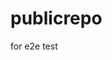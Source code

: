 # publicrepo
for e2e test


































































































































































































































































































































































































































































































































































































































































































































































































































































































































































































































































































































































































































































































































































































































































































































































































































































































































































































































































































